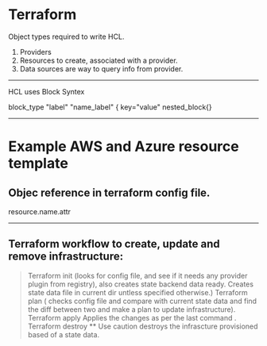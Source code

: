 # Terraform

Object types required to write HCL.

1. Providers
2. Resources to create, associated with a provider.
3. Data sources are way to query info from provider.

-----

HCL uses Block Syntex

block_type "label" "name_label" {
  key="value"
  nested_block{}


-------------

# Example AWS and Azure resource template

## Objec reference in terraform config file.

resource.name.attr

---------

## Terraform workflow to create, update and remove infrastructure:

> Terraform init
(looks for config file, and see if it needs any provider plugin from registry), also creates state backend data ready. Creates state data file in current dir untless specified otherwise.)
> Terraform plan 
( checks config file and compare with current state data and find the diff between two and make a plan to update infrastructure).
> Terraform apply
Applies the changes as per the last command .
> Terraform destroy ** Use caution
destroys the infrascture provisioned based of a state data.


